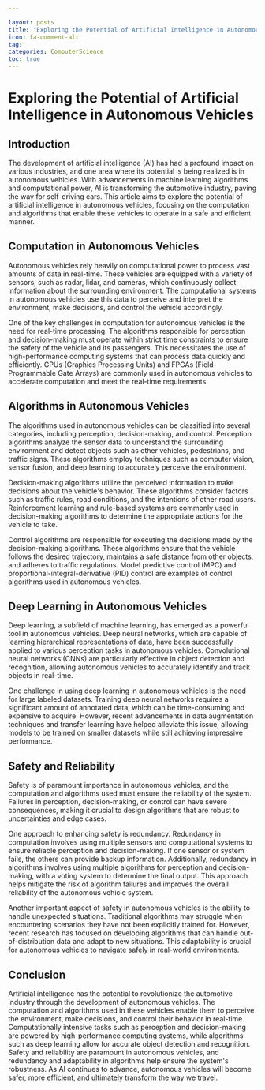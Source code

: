 ```yaml
---

layout: posts
title: "Exploring the Potential of Artificial Intelligence in Autonomous Vehicles"
icon: fa-comment-alt
tag:      
categories: ComputerScience
toc: true
---
```




# Exploring the Potential of Artificial Intelligence in Autonomous Vehicles

## Introduction

The development of artificial intelligence (AI) has had a profound impact on various industries, and one area where its potential is being realized is in autonomous vehicles. With advancements in machine learning algorithms and computational power, AI is transforming the automotive industry, paving the way for self-driving cars. This article aims to explore the potential of artificial intelligence in autonomous vehicles, focusing on the computation and algorithms that enable these vehicles to operate in a safe and efficient manner.

## Computation in Autonomous Vehicles

Autonomous vehicles rely heavily on computational power to process vast amounts of data in real-time. These vehicles are equipped with a variety of sensors, such as radar, lidar, and cameras, which continuously collect information about the surrounding environment. The computational systems in autonomous vehicles use this data to perceive and interpret the environment, make decisions, and control the vehicle accordingly.

One of the key challenges in computation for autonomous vehicles is the need for real-time processing. The algorithms responsible for perception and decision-making must operate within strict time constraints to ensure the safety of the vehicle and its passengers. This necessitates the use of high-performance computing systems that can process data quickly and efficiently. GPUs (Graphics Processing Units) and FPGAs (Field-Programmable Gate Arrays) are commonly used in autonomous vehicles to accelerate computation and meet the real-time requirements.

## Algorithms in Autonomous Vehicles

The algorithms used in autonomous vehicles can be classified into several categories, including perception, decision-making, and control. Perception algorithms analyze the sensor data to understand the surrounding environment and detect objects such as other vehicles, pedestrians, and traffic signs. These algorithms employ techniques such as computer vision, sensor fusion, and deep learning to accurately perceive the environment.

Decision-making algorithms utilize the perceived information to make decisions about the vehicle's behavior. These algorithms consider factors such as traffic rules, road conditions, and the intentions of other road users. Reinforcement learning and rule-based systems are commonly used in decision-making algorithms to determine the appropriate actions for the vehicle to take.

Control algorithms are responsible for executing the decisions made by the decision-making algorithms. These algorithms ensure that the vehicle follows the desired trajectory, maintains a safe distance from other objects, and adheres to traffic regulations. Model predictive control (MPC) and proportional-integral-derivative (PID) control are examples of control algorithms used in autonomous vehicles.

## Deep Learning in Autonomous Vehicles

Deep learning, a subfield of machine learning, has emerged as a powerful tool in autonomous vehicles. Deep neural networks, which are capable of learning hierarchical representations of data, have been successfully applied to various perception tasks in autonomous vehicles. Convolutional neural networks (CNNs) are particularly effective in object detection and recognition, allowing autonomous vehicles to accurately identify and track objects in real-time.

One challenge in using deep learning in autonomous vehicles is the need for large labeled datasets. Training deep neural networks requires a significant amount of annotated data, which can be time-consuming and expensive to acquire. However, recent advancements in data augmentation techniques and transfer learning have helped alleviate this issue, allowing models to be trained on smaller datasets while still achieving impressive performance.

## Safety and Reliability

Safety is of paramount importance in autonomous vehicles, and the computation and algorithms used must ensure the reliability of the system. Failures in perception, decision-making, or control can have severe consequences, making it crucial to design algorithms that are robust to uncertainties and edge cases.

One approach to enhancing safety is redundancy. Redundancy in computation involves using multiple sensors and computational systems to ensure reliable perception and decision-making. If one sensor or system fails, the others can provide backup information. Additionally, redundancy in algorithms involves using multiple algorithms for perception and decision-making, with a voting system to determine the final output. This approach helps mitigate the risk of algorithm failures and improves the overall reliability of the autonomous vehicle system.

Another important aspect of safety in autonomous vehicles is the ability to handle unexpected situations. Traditional algorithms may struggle when encountering scenarios they have not been explicitly trained for. However, recent research has focused on developing algorithms that can handle out-of-distribution data and adapt to new situations. This adaptability is crucial for autonomous vehicles to navigate safely in real-world environments.

## Conclusion

Artificial intelligence has the potential to revolutionize the automotive industry through the development of autonomous vehicles. The computation and algorithms used in these vehicles enable them to perceive the environment, make decisions, and control their behavior in real-time. Computationally intensive tasks such as perception and decision-making are powered by high-performance computing systems, while algorithms such as deep learning allow for accurate object detection and recognition. Safety and reliability are paramount in autonomous vehicles, and redundancy and adaptability in algorithms help ensure the system's robustness. As AI continues to advance, autonomous vehicles will become safer, more efficient, and ultimately transform the way we travel.